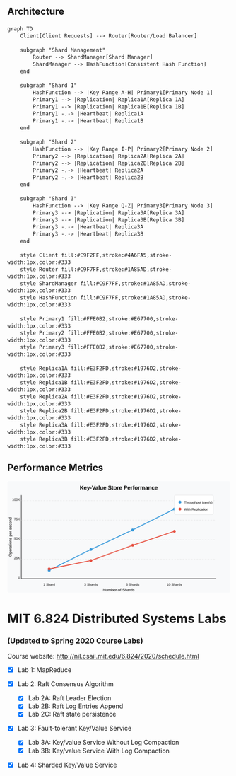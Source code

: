 ## Architecture

```mermaid
graph TD
    Client[Client Requests] --> Router[Router/Load Balancer]
    
    subgraph "Shard Management"
        Router --> ShardManager[Shard Manager]
        ShardManager --> HashFunction[Consistent Hash Function]
    end
    
    subgraph "Shard 1"
        HashFunction --> |Key Range A-H| Primary1[Primary Node 1]
        Primary1 --> |Replication| Replica1A[Replica 1A]
        Primary1 --> |Replication| Replica1B[Replica 1B]
        Primary1 -.-> |Heartbeat| Replica1A
        Primary1 -.-> |Heartbeat| Replica1B
    end
    
    subgraph "Shard 2"
        HashFunction --> |Key Range I-P| Primary2[Primary Node 2]
        Primary2 --> |Replication| Replica2A[Replica 2A]
        Primary2 --> |Replication| Replica2B[Replica 2B]
        Primary2 -.-> |Heartbeat| Replica2A
        Primary2 -.-> |Heartbeat| Replica2B
    end
    
    subgraph "Shard 3"
        HashFunction --> |Key Range Q-Z| Primary3[Primary Node 3]
        Primary3 --> |Replication| Replica3A[Replica 3A]
        Primary3 --> |Replication| Replica3B[Replica 3B]
        Primary3 -.-> |Heartbeat| Replica3A
        Primary3 -.-> |Heartbeat| Replica3B
    end
    
    style Client fill:#E9F2FF,stroke:#4A6FA5,stroke-width:1px,color:#333
    style Router fill:#C9F7FF,stroke:#1A85AD,stroke-width:1px,color:#333
    style ShardManager fill:#C9F7FF,stroke:#1A85AD,stroke-width:1px,color:#333
    style HashFunction fill:#C9F7FF,stroke:#1A85AD,stroke-width:1px,color:#333
    
    style Primary1 fill:#FFE0B2,stroke:#E67700,stroke-width:1px,color:#333
    style Primary2 fill:#FFE0B2,stroke:#E67700,stroke-width:1px,color:#333
    style Primary3 fill:#FFE0B2,stroke:#E67700,stroke-width:1px,color:#333
    
    style Replica1A fill:#E3F2FD,stroke:#1976D2,stroke-width:1px,color:#333
    style Replica1B fill:#E3F2FD,stroke:#1976D2,stroke-width:1px,color:#333
    style Replica2A fill:#E3F2FD,stroke:#1976D2,stroke-width:1px,color:#333
    style Replica2B fill:#E3F2FD,stroke:#1976D2,stroke-width:1px,color:#333
    style Replica3A fill:#E3F2FD,stroke:#1976D2,stroke-width:1px,color:#333
    style Replica3B fill:#E3F2FD,stroke:#1976D2,stroke-width:1px,color:#333
```
## Performance Metrics

![Performance Benchmark](./performance-graph-svg.svg)

# MIT 6.824 Distributed Systems Labs

### (Updated to Spring 2020 Course Labs)

Course website: http://nil.csail.mit.edu/6.824/2020/schedule.html

- [x] Lab 1: MapReduce

- [x] Lab 2: Raft Consensus Algorithm
  - [x] Lab 2A: Raft Leader Election
  - [x] Lab 2B: Raft Log Entries Append
  - [x] Lab 2C: Raft state persistence
  
- [x] Lab 3: Fault-tolerant Key/Value Service
  - [x] Lab 3A: Key/value Service Without Log Compaction
  - [x] Lab 3B: Key/value Service With Log Compaction

- [x] Lab 4: Sharded Key/Value Service

